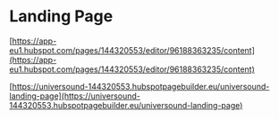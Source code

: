 # Landing Page

[https://app-eu1.hubspot.com/pages/144320553/editor/96188363235/content](https://app-eu1.hubspot.com/pages/144320553/editor/96188363235/content)

[https://universound-144320553.hubspotpagebuilder.eu/universound-landing-page](https://universound-144320553.hubspotpagebuilder.eu/universound-landing-page)